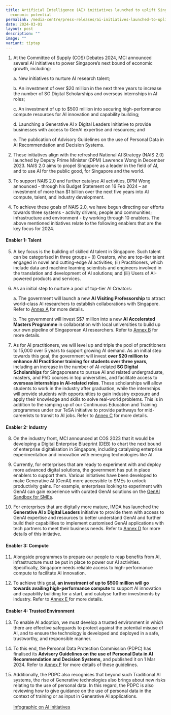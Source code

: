 ```yaml
---
title: Artificial Intelligence (AI) initiatives launched to uplift Singapore’s
  economic potential
permalink: /media-centre/press-releases/ai-initiatives-launched-to-uplift-sg-economic-potential/
date: 2024-03-01
layout: post
description: ""
image: ""
variant: tiptap
---
```

<ol data-tight="true" class="tight">
<li>
<p>At the Committee of Supply (COS) Debates 2024, MCI announced several AI
initiatives to power Singapore’s next bound of economic growth, including:</p>
<p></p>
<p>a. New initiatives to nurture AI research talent;</p>
<p>b. An investment of over $20 million in the next three years to increase
the number of SG Digital Scholarships and overseas internships in AI roles;</p>
<p>c. An investment of up to $500 million into securing high-performance
compute resources for AI innovation and capability building;</p>
<p>d. Launching a Generative AI x Digital Leaders Initiative to provide businesses
with access to GenAI expertise and resources; and</p>
<p>e. The publication of Advisory Guidelines on the use of Personal Data
in AI Recommendation and Decision Systems.</p>
<p></p>
</li>
<li>
<p>These initiatives align with the refreshed National AI Strategy (NAIS
2.0) launched by Deputy Prime Minister (DPM) Lawrence Wong in December
2023. NAIS 2.0 aims to propel Singapore as a leader in the field of AI,
and to use AI for the public good, for Singapore and the world.</p>
<p></p>
</li>
<li>
<p>To support NAIS 2.0 and further catalyse AI activities, DPM Wong announced
- through his Budget Statement on 16 Feb 2024 – an investment of more than
$1 billion over the next five years into AI compute, talent, and industry
development.</p>
<p></p>
</li>
<li>
<p>To achieve these goals of NAIS 2.0, we have begun directing our efforts
towards three systems - activity drivers; people and communities; infrastructure
and environment - by working through 10 enablers. The above mentioned initiatives
relate to the following enablers that are the key focus for 2024.</p>
</li>
</ol>
<h4><strong>Enabler 1: Talent</strong></h4>
<ol start="5" data-tight="true" class="tight">
<li>
<p>A key focus is the building of skilled AI talent in Singapore. Such talent
can be categorised in three groups – (i) Creators, who are top-tier talent
engaged in novel and cutting-edge AI activities; (ii) Practitioners, which
include data and machine learning scientists and engineers involved in
the translation and development of AI solutions; and (iii) Users of AI-powered
products and services.</p>
<p></p>
</li>
<li>
<p>As an initial step to nurture a pool of top-tier AI Creators:</p>
<p>a. The government will launch a new <strong>AI Visiting Professorship</strong> to
attract world-class AI researchers to establish collaborations with Singapore.
Refer to <a href="/files/Press Releases 2024/AI___Annex_A.pdf" rel="noopener noreferrer nofollow" target="_blank">Annex A</a> for
more details.</p>
<p>b. The government will invest S$7 million into a new <strong>AI Accelerated Masters Programme</strong> in
collaboration with local universities to build up our own pipeline of Singaporean
AI researchers. Refer to <a href="/files/Press Releases 2024/AI___Annex_B.pdf" rel="noopener noreferrer nofollow" target="_blank">Annex B</a> for more
details.</p>
<p></p>
</li>
<li>
<p>As for AI practitioners, we will level up and triple the pool of practitioners
to 15,000 over 5 years to support growing AI demand. As an initial step
towards this goal, the government will invest <strong>over $20 million to enhance AI Practitioner training</strong>  <strong>for students over three years</strong>,
including an increase in the number of AI-related <strong>SG Digital Scholarships</strong> for
Singaporeans to pursue AI and related undergraduate, masters, and PhD courses
in top universities, and facilitate access to <strong>overseas internships in AI-related roles</strong>.
These scholarships will allow students to work in the industry after graduation,
while the internships will provide students with opportunities to gain
industry exposure and apply their knowledge and skills to solve real-world
problems. This is in addition to the ramping up of our Continuous Education
and Training programmes under our TeSA initiative to provide pathways for
mid-careerists to transit to AI jobs. Refer to <a href="/files/Press Releases 2024/AI___Annex_C.pdf" rel="noopener noreferrer nofollow" target="_blank">Annex C</a> for more
details.</p>
</li>
</ol>
<h4><strong>Enabler 2: Industry</strong></h4>
<ol start="8" data-tight="true" class="tight">
<li>
<p>On the industry front, MCI announced at COS 2023 that it would be developing
a Digital Enterprise Blueprint (DEB) to chart the next bound of enterprise
digitalisation in Singapore, including catalysing enterprise experimentation
and innovation with emerging technologies like AI.</p>
</li>
</ol>
<p></p>
<ol start="9" data-tight="true" class="tight">
<li>
<p>Currently, for enterprises that are ready to experiment with and deploy
more advanced digital solutions, the government has put in place enablers
to support them. Various initiatives have been developed to make Generative
AI (GenAI) more accessible to SMEs to unlock productivity gains. For example,
enterprises looking to experiment with GenAI can gain experience with curated
GenAI solutions on the <a href="https://go.gov.sg/sme-gen-ai" rel="noopener noreferrer nofollow" target="_blank">GenAI Sandbox for SMEs</a>.</p>
<p></p>
</li>
<li>
<p>For enterprises that are digitally more mature, IMDA has launched the <strong>Generative AI x Digital Leaders</strong> initiative
to provide them with access to GenAI expertise and resources to better
understand GenAI and further build their capabilities to implement customised
GenAI applications with tech partners to meet their business needs. Refer
to <a href="/files/Press Releases 2024/AI__Annex_D.pdf" rel="noopener noreferrer nofollow" target="_blank">Annex D</a> for
more details of this initiative.</p>
</li>
</ol>
<h4><strong>Enabler 3: Compute</strong></h4>
<ol start="11" data-tight="true" class="tight">
<li>
<p>Alongside programmes to prepare our people to reap benefits from AI, infrastructure
must be put in place to power our AI activities. Specifically, Singapore
needs reliable access to high-performance compute to facilitate AI innovation.</p>
<p></p>
</li>
<li>
<p>To achieve this goal, <strong>an investment of up to $500 million will go towards availing high-performance compute</strong> to
support AI innovation and capability building for a start, and catalyse
further investments by industry. Refer to <a href="/files/Press Releases 2024/AI___Annex_E.pdf" rel="noopener noreferrer nofollow" target="_blank">Annex E </a>for more
details.</p>
</li>
</ol>
<h4><strong>Enabler 4: Trusted Environment</strong></h4>
<ol start="13" data-tight="true" class="tight">
<li>
<p>To enable AI adoption, we must develop a trusted environment in which
there are effective safeguards to protect against the potential misuse
of AI, and to ensure the technology is developed and deployed in a safe,
trustworthy, and responsible manner.</p>
<p></p>
</li>
<li>
<p>To this end, the Personal Data Protection Commission (PDPC) has finalised
its <strong>Advisory Guidelines on the use of Personal Data in AI Recommendation and Decision Systems</strong>,
and published it on 1 Mar 2024. Refer to <a href="/files/Press Releases 2024/AI___Annex_F.pdf" rel="noopener noreferrer nofollow" target="_blank">Annex F</a> for more
details of these guidelines.</p>
<p></p>
</li>
<li>
<p>Additionally, the PDPC also recognises that beyond such Traditional AI
systems, the rise of Generative technologies also brings about new risks
relating to the use of personal data. In this regard, the PDPC is also
reviewing how to give guidance on the use of personal data in the context
of training or as input in Generative AI applications.
<br>
<br><a href="/files/Press Releases 2024/AI_initiatives_to_power_Singapores_economic_growth.pdf" rel="noopener noreferrer nofollow" target="_blank">Infographic on AI initiatives</a>
</p>
</li>
</ol>
<p></p>
